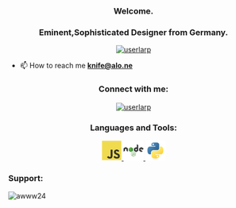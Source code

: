 <h3 align="center">Welcome.</h3>
<h3 align="center">Eminent,Sophisticated Designer from Germany.</h3>

<p align="center"> <a href="https://twitter.com/userlarp" target="blank"><img src="https://img.shields.io/twitter/follow/userlarp?logo=twitter&style=for-the-badge" alt="userlarp" /></a> </p>

- 📫 How to reach me **knife@alo.ne**

<h3 align="center">Connect with me:</h3>
<p align="center">
<a href="https://twitter.com/userlarp" target="blank"><img align="center" src="https://raw.githubusercontent.com/rahuldkjain/github-profile-readme-generator/master/src/images/icons/Social/twitter.svg" alt="userlarp" height="30" width="40" /></a>
</p>

<h3 align=" center">Languages and Tools:</h3>
<p align="center"> <a href="https://developer.mozilla.org/en-US/docs/Web/JavaScript" target="_blank" rel="noreferrer"> <img src="https://raw.githubusercontent.com/devicons/devicon/master/icons/javascript/javascript-original.svg" alt="javascript" width="40" height="40"/> </a> <a href="https://nodejs.org" target="_blank" rel="noreferrer"> <img src="https://raw.githubusercontent.com/devicons/devicon/master/icons/nodejs/nodejs-original-wordmark.svg" alt="nodejs" width="40" height="40"/> </a> <a href="https://www.python.org" target="_blank" rel="noreferrer"> <img src="https://raw.githubusercontent.com/devicons/devicon/master/icons/python/python-original.svg" alt="python" width="40" height="40"/> </a> </p>

<h3 align="left">Support:</h3>
<p><a href="https://ko-fi.com/awww24"> <img align="left" src="https://cdn.ko-fi.com/cdn/kofi3.png?v=3" height="50" width="210" alt="awww24" /></a></p><br><br>
